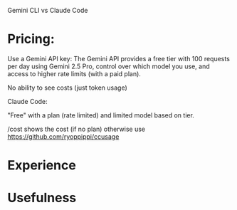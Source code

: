 Gemini CLI vs Claude Code 

# Pricing:

Use a Gemini API key:
The Gemini API provides a free tier with 100 requests per day using Gemini 2.5 Pro, control over which model you use, and access to higher rate limits (with a paid plan).

No ability to see costs (just token usage)

Claude Code:

"Free" with a plan (rate limited) and limited model based on tier. 

/cost shows the cost (if no plan) otherwise use https://github.com/ryoppippi/ccusage

# Experience 

# Usefulness 

